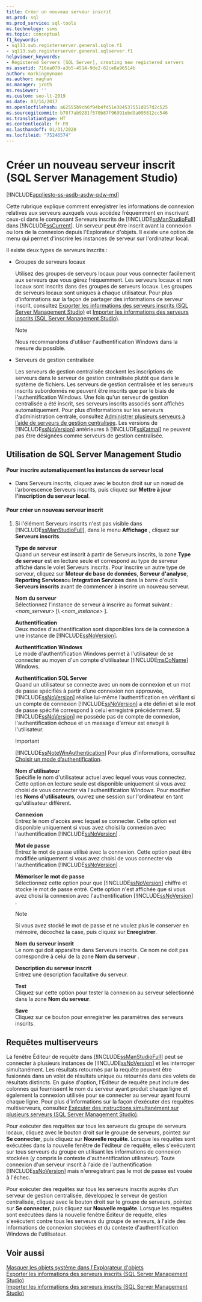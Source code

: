 ```yaml
---
title: Créer un nouveau serveur inscrit
ms.prod: sql
ms.prod_service: sql-tools
ms.technology: ssms
ms.topic: conceptual
f1_keywords:
- sql13.swb.registerserver.general.sqlce.f1
- sql13.swb.registerserver.general.sqlserver.f1
helpviewer_keywords:
- Registered Servers [SQL Server], creating new registered servers
ms.assetid: 716ea070-a3b5-4514-9de2-82ce8a96514b
author: markingmyname
ms.author: maghan
ms.manager: jroth
ms.reviewer: ''
ms.custom: seo-lt-2019
ms.date: 03/14/2017
ms.openlocfilehash: a62555b9cb6f94b4fd51e304537551d857d2c525
ms.sourcegitcommit: b78f7ab9281f570b87f96991ebd9a095812cc546
ms.translationtype: HT
ms.contentlocale: fr-FR
ms.lasthandoff: 01/31/2020
ms.locfileid: "75246574"
---
```

# <a name="create-a-new-registered-server-sql-server-management-studio"></a>Créer un nouveau serveur inscrit (SQL Server Management Studio)

[!INCLUDE[appliesto-ss-asdb-asdw-pdw-md](../../includes/appliesto-ss-asdb-asdw-pdw-md.md)]

Cette rubrique explique comment enregistrer les informations de connexion relatives aux serveurs auxquels vous accédez fréquemment en inscrivant ceux-ci dans le composant Serveurs inscrits de [!INCLUDE[ssManStudioFull](../../includes/ssmanstudiofull-md.md)] dans [!INCLUDE[ssCurrent](../../includes/sscurrent-md.md)]. Un serveur peut être inscrit avant la connexion ou lors de la connexion depuis l'Explorateur d'objets. Il existe une option de menu qui permet d'inscrire les instances de serveur sur l'ordinateur local.  
  
 Il existe deux types de serveurs inscrits :  
  
-   Groupes de serveurs locaux  
  
     Utilisez des groupes de serveurs locaux pour vous connecter facilement aux serveurs que vous gérez fréquemment. Les serveurs locaux et non locaux sont inscrits dans des groupes de serveurs locaux. Les groupes de serveurs locaux sont uniques à chaque utilisateur. Pour plus d’informations sur la façon de partager des informations de serveur inscrit, consultez [Exporter les informations des serveurs inscrits &#40;SQL Server Management Studio&#41;](../../tools/sql-server-management-studio/export-registered-server-information-sql-server-management-studio.md) et [Importer les informations des serveurs inscrits &#40;SQL Server Management Studio&#41;](../../tools/sql-server-management-studio/import-registered-server-information-sql-server-management-studio.md).  
  
    > [!NOTE]  
    >  Nous recommandons d'utiliser l'authentification Windows dans la mesure du possible.  
  
-   Serveurs de gestion centralisée  
  
     Les serveurs de gestion centralisée stockent les inscriptions de serveurs dans le serveur de gestion centralisée plutôt que dans le système de fichiers. Les serveurs de gestion centralisée et les serveurs inscrits subordonnés ne peuvent être inscrits que par le biais de l'authentification Windows. Une fois qu'un serveur de gestion centralisée a été inscrit, ses serveurs inscrits associés sont affichés automatiquement. Pour plus d’informations sur les serveurs d’administration centrale, consultez [Administrer plusieurs serveurs à l’aide de serveurs de gestion centralisée](../../relational-databases/administer-multiple-servers-using-central-management-servers.md). Les versions de [!INCLUDE[ssNoVersion](../../includes/ssnoversion-md.md)] antérieures à [!INCLUDE[ssKatmai](../../includes/sskatmai-md.md)] ne peuvent pas être désignées comme serveurs de gestion centralisée.  
  
##  <a name="SSMSProcedure"></a> Utilisation de SQL Server Management Studio  
  
#### <a name="to-automatically-register-the-local-server-instances"></a>Pour inscrire automatiquement les instances de serveur local  
  
-   Dans Serveurs inscrits, cliquez avec le bouton droit sur un nœud de l’arborescence Serveurs inscrits, puis cliquez sur **Mettre à jour l’inscription du serveur local**.  
  
#### <a name="to-create-a-new-registered-server"></a>Pour créer un nouveau serveur inscrit  
  
1.  Si l'élément Serveurs inscrits n'est pas visible dans [!INCLUDE[ssManStudioFull](../../includes/ssmanstudiofull-md.md)], dans le menu **Affichage** , cliquez sur **Serveurs inscrits**.  
  
     **Type de serveur**  
     Quand un serveur est inscrit à partir de Serveurs inscrits, la zone **Type de serveur** est en lecture seule et correspond au type de serveur affiché dans le volet Serveurs inscrits. Pour inscrire un autre type de serveur, cliquez sur **Moteur de base de données**, **Serveur d'analyse**, **Reporting Services**ou **Integration Services** dans la barre d'outils **Serveurs inscrits** avant de commencer à inscrire un nouveau serveur.  
  
     **Nom du serveur**  
     Sélectionnez l’instance de serveur à inscrire au format suivant : *\<nom_serveur>* [\\ *\<nom_instance>* ].  
  
     **Authentification**  
     Deux modes d'authentification sont disponibles lors de la connexion à une instance de [!INCLUDE[ssNoVersion](../../includes/ssnoversion-md.md)].  
  
     **Authentification Windows**  
     Le mode d'authentification Windows permet à l'utilisateur de se connecter au moyen d'un compte d'utilisateur [!INCLUDE[msCoName](../../includes/msconame-md.md)] Windows.  
  
     **Authentification SQL Server**  
     Quand un utilisateur se connecte avec un nom de connexion et un mot de passe spécifiés à partir d’une connexion non approuvée, [!INCLUDE[ssNoVersion](../../includes/ssnoversion-md.md)] réalise lui-même l’authentification en vérifiant si un compte de connexion [!INCLUDE[ssNoVersion](../../includes/ssnoversion-md.md)] a été défini et si le mot de passe spécifié correspond à celui enregistré précédemment. Si [!INCLUDE[ssNoVersion](../../includes/ssnoversion-md.md)] ne possède pas de compte de connexion, l'authentification échoue et un message d'erreur est envoyé à l'utilisateur.  
  
    > [!IMPORTANT]  
    >  [!INCLUDE[ssNoteWinAuthentication](../../includes/ssnotewinauthentication-md.md)] Pour plus d’informations, consultez [Choisir un mode d’authentification](../../relational-databases/security/choose-an-authentication-mode.md).  
  
     **Nom d'utilisateur**  
     Spécifie le nom d'utilisateur actuel avec lequel vous vous connectez. Cette option en lecture seule est disponible uniquement si vous avez choisi de vous connecter via l'authentification Windows. Pour modifier les **Noms d'utilisateurs**, ouvrez une session sur l'ordinateur en tant qu'utilisateur différent.  
  
     **Connexion**  
     Entrez le nom d'accès avec lequel se connecter. Cette option est disponible uniquement si vous avez choisi la connexion avec l'authentification [!INCLUDE[ssNoVersion](../../includes/ssnoversion-md.md)] .  
  
     **Mot de passe**  
     Entrez le mot de passe utilisé avec la connexion. Cette option peut être modifiée uniquement si vous avez choisi de vous connecter via l'authentification [!INCLUDE[ssNoVersion](../../includes/ssnoversion-md.md)] .  
  
     **Mémoriser le mot de passe**  
     Sélectionnez cette option pour que [!INCLUDE[ssNoVersion](../../includes/ssnoversion-md.md)] chiffre et stocke le mot de passe entré. Cette option n'est affichée que si vous avez choisi la connexion avec l'authentification [!INCLUDE[ssNoVersion](../../includes/ssnoversion-md.md)] .  
  
    > [!NOTE]  
    >  Si vous avez stocké le mot de passe et ne voulez plus le conserver en mémoire, décochez la case, puis cliquez sur **Enregistrer**.  
  
     **Nom du serveur inscrit**  
     Le nom qui doit apparaître dans Serveurs inscrits. Ce nom ne doit pas correspondre à celui de la zone **Nom du serveur** .  
  
     **Description du serveur inscrit**  
     Entrez une description facultative du serveur.  
  
     **Test**  
     Cliquez sur cette option pour tester la connexion au serveur sélectionné dans la zone **Nom du serveur**.  
  
     **Save**  
     Cliquez sur ce bouton pour enregistrer les paramètres des serveurs inscrits.  
  
## <a name="multiserver-queries"></a>Requêtes multiserveurs  
 La fenêtre Éditeur de requête dans [!INCLUDE[ssManStudioFull](../../includes/ssmanstudiofull-md.md)] peut se connecter à plusieurs instances de [!INCLUDE[ssNoVersion](../../includes/ssnoversion-md.md)] et les interroger simultanément. Les résultats retournés par la requête peuvent être fusionnés dans un volet de résultats unique ou retournés dans des volets de résultats distincts. En guise d'option, l'Éditeur de requête peut inclure des colonnes qui fournissent le nom du serveur ayant produit chaque ligne et également la connexion utilisée pour se connecter au serveur ayant fourni chaque ligne. Pour plus d’informations sur la façon d’exécuter des requêtes multiserveurs, consultez [Exécuter des instructions simultanément sur plusieurs serveurs &#40;SQL Server Management Studio&#41;](../../tools/sql-server-management-studio/execute-statements-against-multiple-servers-simultaneously.md).  
  
 Pour exécuter des requêtes sur tous les serveurs du groupe de serveurs locaux, cliquez avec le bouton droit sur le groupe de serveurs, pointez sur **Se connecter**, puis cliquez sur **Nouvelle requête**. Lorsque les requêtes sont exécutées dans la nouvelle fenêtre de l'éditeur de requête, elles s'exécutent sur tous serveurs du groupe en utilisant les informations de connexion stockées (y compris le contexte d'authentification utilisateur). Toute connexion d'un serveur inscrit à l'aide de l'authentification [!INCLUDE[ssNoVersion](../../includes/ssnoversion-md.md)] mais n'enregistrant pas le mot de passe est vouée à l'échec.  
  
 Pour exécuter des requêtes sur tous les serveurs inscrits auprès d’un serveur de gestion centralisée, développez le serveur de gestion centralisée, cliquez avec le bouton droit sur le groupe de serveurs, pointez sur **Se connecter**, puis cliquez sur **Nouvelle requête**. Lorsque les requêtes sont exécutées dans la nouvelle fenêtre Éditeur de requête, elles s'exécutent contre tous les serveurs du groupe de serveurs, à l'aide des informations de connexion stockées et du contexte d'authentification Windows de l'utilisateur.  
  
## <a name="see-also"></a>Voir aussi  
 [Masquer les objets système dans l'Explorateur d'objets](../object/hide-system-objects-in-object-explorer.md)   
 [Exporter les informations des serveurs inscrits &#40;SQL Server Management Studio&#41;](../../tools/sql-server-management-studio/export-registered-server-information-sql-server-management-studio.md)   
 [Importer les informations des serveurs inscrits &#40;SQL Server Management Studio&#41;](../../tools/sql-server-management-studio/import-registered-server-information-sql-server-management-studio.md)  
  
  

